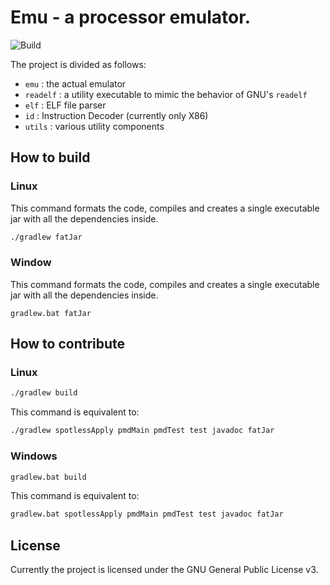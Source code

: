 # Emu - a processor emulator.
![Build](https://github.com/Ledmington/emu/actions/workflows/build.yaml/badge.svg)

The project is divided as follows:
- `emu` : the actual emulator
- `readelf` : a utility executable to mimic the behavior of GNU's `readelf`
- `elf` : ELF file parser
- `id` : Instruction Decoder (currently only X86)
- `utils` : various utility components

## How to build
### Linux
This command formats the code, compiles and creates a single executable jar with all the dependencies inside.
```bash
./gradlew fatJar
```

### Window
This command formats the code, compiles and creates a single executable jar with all the dependencies inside.
```batch
gradlew.bat fatJar
```

## How to contribute
### Linux
```bash
./gradlew build
```
This command is equivalent to:
```bash
./gradlew spotlessApply pmdMain pmdTest test javadoc fatJar
```

### Windows
```bash
gradlew.bat build
```
This command is equivalent to:
```bash
gradlew.bat spotlessApply pmdMain pmdTest test javadoc fatJar
```

## License
Currently the project is licensed under the GNU General Public License v3.
